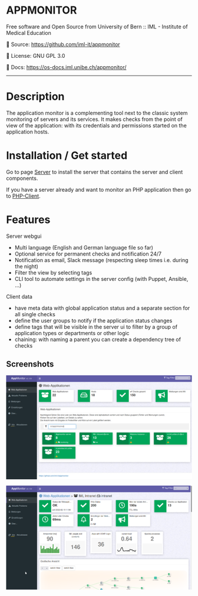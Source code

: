 # APPMONITOR #

Free software and Open Source from University of Bern :: IML - Institute of Medical Education

📄 Source: <https://github.com/iml-it/appmonitor>

📜 License: GNU GPL 3.0

📖 Docs: <https://os-docs.iml.unibe.ch/appmonitor/>

- - -

# Description #

The application monitor is a complementing tool next to the classic system monitoring of servers and its services. It makes checks from the point of view of the application: with its credentials and permissions started on the application hosts.

# Installation / Get started #

Go to page [Server](10_Server/10_Installation.md) to install the server that contains the server and client components.

If you have a server already and want to monitor an PHP application then go to [PHP-Client](30_%F0%9F%93%83_PHP-client/10_Introduction.md).

# Features #

Server webgui

- Multi language (English and German language file so far)
- Optional service for permanent checks and notification 24/7
- Notification as email, Slack message (respecting sleep times i.e. during the night)
- Filter the view by selecting tags
- CLI tool to automate settings in the server config (with Puppet, Ansible, ...)

Client data

- have meta data with global application status and a separate section for all single checks
- define the user groups to notify if the application status changes
- define tags that will be visible in the server ui to filter by a group of application types or departments or other logic
- chaining: with naming a parent you can create a dependency tree of checks

## Screenshots ##

![Overview with all web apps](images/server_overview_web_apps.png "Overview page showing a total summary and all web apps")

![Client](images/server_web_app_details.png "Client view in monitor web gui")
